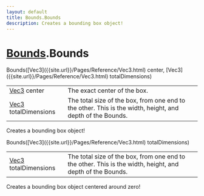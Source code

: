 ```yaml
---
layout: default
title: Bounds.Bounds
description: Creates a bounding box object!
---
```

# [Bounds]({{site.url}}/Pages/Reference/Bounds.html).Bounds

<div class='signature' markdown='1'>
 Bounds([Vec3]({{site.url}}/Pages/Reference/Vec3.html) center, [Vec3]({{site.url}}/Pages/Reference/Vec3.html) totalDimensions)
</div>

|  |  |
|--|--|
|[Vec3]({{site.url}}/Pages/Reference/Vec3.html) center|The exact center of the box.|
|[Vec3]({{site.url}}/Pages/Reference/Vec3.html) totalDimensions|The total size of the box, from one end to the              other. This is the width, height, and depth of the Bounds.|

Creates a bounding box object!
<div class='signature' markdown='1'>
 Bounds([Vec3]({{site.url}}/Pages/Reference/Vec3.html) totalDimensions)
</div>

|  |  |
|--|--|
|[Vec3]({{site.url}}/Pages/Reference/Vec3.html) totalDimensions|The total size of the box, from one end to the              other. This is the width, height, and depth of the Bounds.|

Creates a bounding box object centered around zero!



